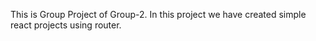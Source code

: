 This is Group Project of Group-2. In this project we have created simple react projects using router.
